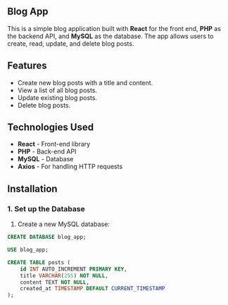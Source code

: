 ## Blog App

This is a simple blog application built with **React** for the front end, **PHP** as the backend API, and **MySQL** as the database. The app allows users to create, read, update, and delete blog posts.

## Features

- Create new blog posts with a title and content.
- View a list of all blog posts.
- Update existing blog posts.
- Delete blog posts.

## Technologies Used

- **React** - Front-end library
- **PHP** - Back-end API
- **MySQL** - Database
- **Axios** - For handling HTTP requests

## Installation

### 1. Set up the Database

1. Create a new MySQL database:

```sql
CREATE DATABASE blog_app;

USE blog_app;

CREATE TABLE posts (
    id INT AUTO_INCREMENT PRIMARY KEY,
    title VARCHAR(255) NOT NULL,
    content TEXT NOT NULL,
    created_at TIMESTAMP DEFAULT CURRENT_TIMESTAMP
);
```
